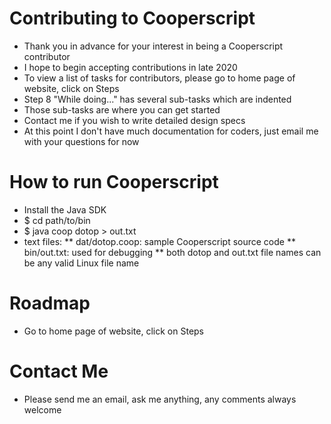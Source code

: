 # Contributing to Cooperscript
* Thank you in advance for your interest in being a Cooperscript contributor
* I hope to begin accepting contributions in late 2020
* To view a list of tasks for contributors, please go to home page of website, click on Steps
* Step 8 "While doing..." has several sub-tasks which are indented
* Those sub-tasks are where you can get started
* Contact me if you wish to write detailed design specs
* At this point I don't have much documentation for coders, just email me with your questions for now
# How to run Cooperscript
* Install the Java SDK
* $ cd path/to/bin
* $ java coop dotop > out.txt
* text files:
** dat/dotop.coop: sample Cooperscript source code
** bin/out.txt: used for debugging
** both dotop and out.txt file names can be any valid Linux file name
# Roadmap
* Go to home page of website, click on Steps
# Contact Me
* Please send me an email, ask me anything, any comments always welcome
